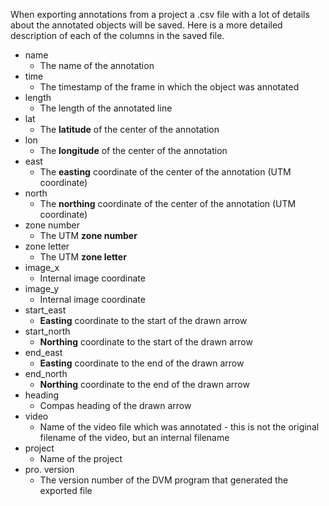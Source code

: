 When exporting annotations from a project a .csv file with a lot of details about the annotated objects will be saved. Here is a more detailed description of each of the columns in the saved file.
- name
	- The name of the annotation
- time
	- The timestamp of the frame in which the object was annotated
- length
	- The length of the annotated line
- lat
	- The **latitude** of the center of the annotation
- lon
	- The **longitude** of the center of the annotation
- east
	- The **easting** coordinate of the center of the annotation (UTM coordinate)
- north
	- The **northing** coordinate of the center of the annotation (UTM coordinate)
- zone number
	- The UTM **zone number**
- zone letter
	- The UTM **zone letter**
- image_x
	- Internal image coordinate
- image_y
	- Internal image coordinate
- start_east
	- **Easting** coordinate to the start of the drawn arrow
- start_north
	- **Northing** coordinate to the start of the drawn arrow
- end_east
	- **Easting** coordinate to the end of the drawn arrow
- end_north
	- **Northing** coordinate to the end of the drawn arrow
- heading	
	- Compas heading of the drawn arrow
- video
	- Name of the video file which was annotated - this is not the original filename of the video, but an internal filename
- project
	- Name of the project
- pro. version
	- The version number of the DVM program that generated the exported file